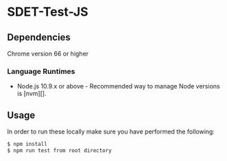 # SDET-Test-JS

## Dependencies
Chrome version 66 or higher

### Language Runtimes
* Node.js 10.9.x or above - Recommended way to manage Node versions is [nvm][].

## Usage

In order to run these locally make sure you have performed the following:

```bash
$ npm install
$ npm run test from root directory
```
